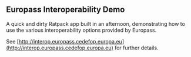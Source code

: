 Europass Interoperability Demo
------------------------------
A quick and dirty Ratpack app built in an afternoon, demonstrating how to use the various
interoperability options provided by Europass.

See [http://interop.europass.cedefop.europa.eu](http://interop.europass.cedefop.europa.eu)
for further details.
